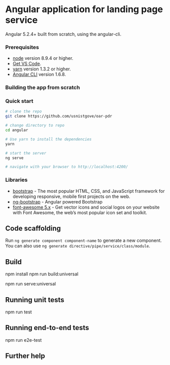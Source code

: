 # Angular application for landing page service
Angular 5.2.4+  built from scratch, using the angular-cli. 


### Prerequisites

 - [node](https://nodejs.org/en/download/) version 8.9.4 or higher.
 - [Get VS Code](https://code.visualstudio.com/download).
 - [yarn](https://yarnpkg.com/lang/en/docs/install/) version 1.3.2 or higher.
 - [Angular CLI](https://github.com/angular/angular-cli) version 1.6.8.


### Building the app from scratch



### Quick start

```bash
# clone the repo
git clone https://github.com/usnistgove/oar-pdr

# change directory to repo
cd angular

# Use yarn to install the dependencies
yarn

# start the server
ng serve

# navigate with your browser to http://localhost:4200/
```
### Libraries 
 - [bootstrap](https://github.com/twbs/bootstrap) - The most popular HTML, CSS, and JavaScript framework for developing responsive, mobile first projects on the web.
 - [ng-bootstrap](https://ng-bootstrap.github.io) - Angular powered Bootstrap
 - [font-awesome 5.x](https://github.com/FortAwesome/Font-Awesome) - Get vector icons and social logos on your website with Font Awesome, the web’s most popular icon set and toolkit.

## Code scaffolding

Run `ng generate component component-name` to generate a new component. You can also use `ng generate directive/pipe/service/class/module`.

## Build
npm install
npm run build:universal

npm run serve:universal
## Running unit tests

npm run test

## Running end-to-end tests

npm run e2e-test

## Further help


